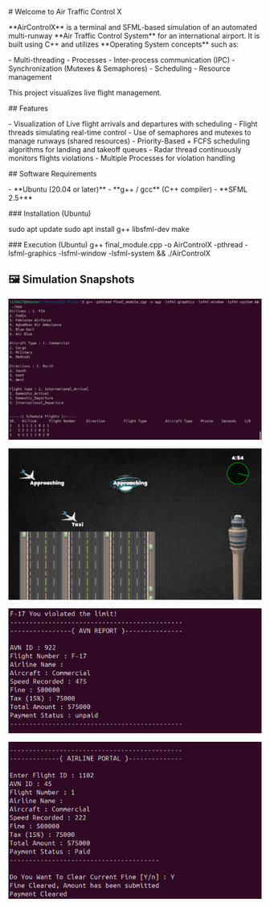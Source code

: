 \# Welcome to Air Traffic Control X

\*\*AirControlX\*\* is a terminal and SFML-based simulation of an
automated multi-runway \*\*Air Traffic Control System\*\* for an
international airport. It is built using C++ and utilizes \*\*Operating
System concepts\*\* such as:

\- Multi-threading - Processes - Inter-process communication (IPC) -
Synchronization (Mutexes & Semaphores) - Scheduling - Resource
management

This project visualizes live flight management.

\## Features

\- Visualization of Live flight arrivals and departures with
scheduling - Flight threads simulating real-time control - Use of
semaphores and mutexes to manage runways (shared resources) -
Priority-Based + FCFS scheduling algorithms for landing and takeoff
queues - Radar thread continuously monitors flights violations -
Multiple Processes for violation handling

\## Software Requirements

\- \*\*Ubuntu (20.04 or later)\*\* - \*\*g++ / gcc\*\* (C++ compiler) -
\*\*SFML 2.5+\*\*

\### Installation (Ubuntu)

sudo apt update sudo apt install g++ libsfml-dev make

\### Execution (Ubuntu) g++ final_module.cpp -o AirControlX -pthread
-lsfml-graphics -lsfml-window -lsfml-system && ./AirControlX

## 🖼️ Simulation Snapshots

![Flights Data](Simulate_Pics/Snap1.png)

![Visualization](Simulate_Pics/Snap2.png)

![Violation Detection](Simulate_Pics/Snap3.png)

![Fine Clearance](Simulate_Pics/Snap4.png)